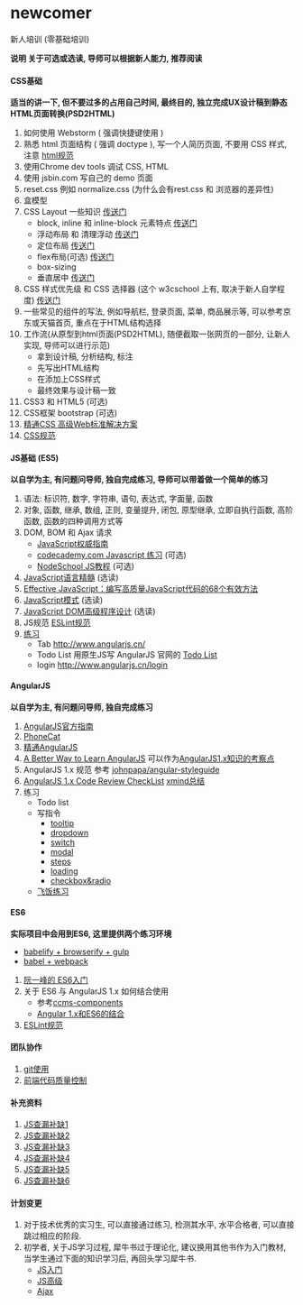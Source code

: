 # newcomer
新人培训 (零基础培训)

**说明 关于可选或选读, 导师可以根据新人能力, 推荐阅读**

#### CSS基础

**适当的讲一下, 但不要过多的占用自己时间, 最终目的, 独立完成UX设计稿到静态HTML页面转换(PSD2HTML)**

1. 如何使用 Webstorm ( 强调快捷键使用 )
2. 熟悉 html 页面结构 ( 强调 doctype ), 写一个人简历页面, 不要用 CSS 样式, 注意 [html规范](https://gist.github.com/hjzheng/e3a1fadb3ef7df69ecef)
3. 使用Chrome dev tools 调试 CSS, HTML
4. 使用 jsbin.com 写自己的 demo 页面
5. reset.css 例如 normalize.css (为什么会有rest.css 和 浏览器的差异性)
6. 盒模型
7. CSS Layout 一些知识 [传送门](http://zh.learnlayout.com/)
    - block, inline 和 inline-block 元素特点 [传送门](http://zhenghaoju700.blog.163.com/blog/static/1358595182014542594926/)
    - 浮动布局 和 清理浮动 [传送门](http://zhenghaoju700.blog.163.com/blog/static/1358595182014583144423/)
    - 定位布局 [传送门](http://zhenghaoju700.blog.163.com/blog/static/13585951820145109128773/)
    - flex布局(可选) [传送门](https://gist.github.com/hjzheng/eb21c393a320391dcf63)
    - box-sizing
    - 垂直居中 [传送门](http://mossad.iteye.com/blog/2153675)
8. CSS 样式优先级 和 CSS 选择器 (这个 w3cschool 上有, 取决于新人自学程度) [传送门](http://zhenghaoju700.blog.163.com/blog/static/135859518201342883431872/)
9. 一些常见的组件的写法, 例如导航栏, 登录页面, 菜单, 商品展示等, 可以参考京东或天猫首页, 重点在于HTML结构选择
10. 工作流(从原型到html页面(PSD2HTML), 随便截取一张网页的一部分, 让新人实现, 导师可以进行示范)
    - 拿到设计稿, 分析结构, 标注
    - 先写出HTML结构
    - 在添加上CSS样式
    - 最终效果与设计稿一致
11. CSS3 和 HTML5 (可选)
12. CSS框架 bootstrap (可选)
13. [精通CSS 高级Web标准解决方案](https://book.douban.com/subject/4736167/)
14. [CSS规范](http://codeguide.bootcss.com/)

#### JS基础 (ES5)

**以自学为主, 有问题问导师, 独自完成练习, 导师可以带着做一个简单的练习**

1. 语法: 标识符, 数字, 字符串, 语句, 表达式, 字面量, 函数
2. 对象, 函数, 继承, 数组, 正则, 变量提升, 闭包, 原型继承, 立即自执行函数, 高阶函数, 函数的四种调用方式等
3. DOM, BOM 和 Ajax 请求
    - [JavaScript权威指南](http://item.jd.com/10974436.html)
    - [codecademy.com Javascript 练习](https://www.codecademy.com/learn/javascript) (可选)
    - [NodeSchool JS教程](https://github.com/sethvincent/javascripting) (可选)
4. [JavaScript语言精髓](http://item.jd.com/11090963.html) (选读)
5. [Effective JavaScript：编写高质量JavaScript代码的68个有效方法](http://item.jd.com/11354665.html)
6. [JavaScript模式](http://item.jd.com/11044070.html) (选读)
7. [JavaScript DOM高级程序设计](http://item.jd.com/10138651.html) (选读)
8. JS规范 [ESLint规范](https://github.com/Jocs/ESLint_docs)
9. [练习](https://github.com/ShuyunXIANFESchool/newcomer/tree/master/src/jsPractice)
    - Tab http://www.angularjs.cn/
    - Todo List 用原生JS写 AngularJS 官网的 [Todo List](https://angularjs.org/)
    - login http://www.angularjs.cn/login


#### AngularJS

**以自学为主, 有问题问导师, 独自完成练习**

1. [AngularJS官方指南](https://docs.angularjs.org/guide)
2. [PhoneCat](https://docs.angularjs.org/tutorial)
3. [精通AngularJS](http://www.duokan.com/book/90947)
4. [A Better Way to Learn AngularJS](https://thinkster.io/a-better-way-to-learn-angularjs) 可以作为[AngularJS1.x知识的考察点](https://github.com/ShuyunXIANFESchool/newcomer/blob/master/src/angularPractice/angularSkillTree/AngularJS1.x%20%E6%8A%80%E8%83%BD%E7%82%B9.png)
5. AngularJS 1.x 规范 参考 [johnpapa/angular-styleguide](https://github.com/johnpapa/angular-styleguide/blob/master/a1/i18n/zh-CN.md)
6. [AngularJS 1.x Code Review CheckList](https://angularcodereview.com/angularjs/) [xmind总结](https://github.com/ShuyunXIANFESchool/newcomer/blob/master/src/angularPractice/angularCodeReview/AngularJS1.x%20Code%20Review%20CheckList.png)
7. 练习
   - Todo list
   - 写指令
     - [tooltip](https://github.com/ShuyunXIANFESchool/newcomer/tree/master/src/angularPractice/tooltip2)
     - [dropdown](https://github.com/ShuyunXIANFESchool/newcomer/tree/master/src/angularPractice/dropdown)
     - [switch](https://github.com/ShuyunXIANFESchool/newcomer/tree/master/src/angularPractice/switch)
     - [modal](https://github.com/ShuyunXIANFESchool/newcomer/tree/master/src/angularPractice/modal)
     - [steps](https://github.com/ShuyunXIANFESchool/newcomer/tree/master/src/angularPractice/steps)
     - [loading](https://github.com/ShuyunXIANFESchool/newcomer/tree/master/src/angularPractice/loading)
     - [checkbox&radio](https://github.com/ShuyunXIANFESchool/newcomer/tree/master/src/angularPractice/form)
   - [飞饭练习](https://github.com/ShuyunXIANFESchool/newcomer/tree/master/src/angularPractice/flymeal)

#### ES6

**实际项目中会用到ES6, 这里提供两个练习环境**

   - [babelify + browserify + gulp](https://github.com/hjzheng/es6-practice)
   - [babel + webpack](https://github.com/hjzheng/es6-practice-webpack)

1. [阮一峰的 ES6入门](http://es6.ruanyifeng.com/)
2. 关于 ES6 与 AngularJS 1.x 如何结合使用
   - 参考[ccms-components](https://github.com/ShuyunFF2E/ccms-components)
   - [Angular 1.x和ES6的结合](https://github.com/xufei/blog/issues/29)
3. [ESLint规范](https://github.com/Jocs/ESLint_docs)

#### 团队协作

1. [git使用](http://rogerdudler.github.io/git-guide/)
2. [前端代码质量控制](https://github.com/ShuyunXIANFESchool/newcomer/tree/master/src/others)

#### 补充资料

1. [JS查漏补缺1](https://gist.github.com/hjzheng/30b4a235dc082bfe6b1e)
2. [JS查漏补缺2](https://gist.github.com/hjzheng/0c365ddca36568191820)
3. [JS查漏补缺3](https://gist.github.com/hjzheng/87d9baf58bc70fdec425)
4. [JS查漏补缺4](https://gist.github.com/hjzheng/bb6a83ca2fd68a584698)
5. [JS查漏补缺5](https://gist.github.com/hjzheng/9cc77fa68f85d2a7717d)
6. [JS查漏补缺6](https://gist.github.com/hjzheng/46fcecb34d09785f9181)

#### 计划变更

1. 对于技术优秀的实习生, 可以直接通过练习, 检测其水平, 水平合格者, 可以直接跳过相应的阶段.
2. 初学者, 关于JS学习过程, 犀牛书过于理论化, 建议换用其他书作为入门教材, 当学生通过下面的知识学习后, 再回头学习犀牛书.
    - [JS入门](http://www.imooc.com/learn/36)
    - [JS高级](http://www.imooc.com/learn/10)
    - [Ajax](http://www.imooc.com/learn/250)
